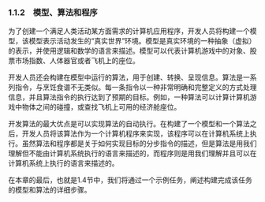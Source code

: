    

### 1.1.2　模型、算法和程序

为了创建一个满足人类活动某方面需求的计算机应用程序，开发人员将构建一个模型，该模型表示活动发生的“真实世界”环境。模型是真实环境的一种抽象（虚拟）的表示，并使用逻辑和数学的语言来描述。模型可以代表计算机游戏中的对象、股票市场指数、人体器官或者飞机上的座位。

开发人员还会构建在模型中运行的算法，用于创建、转换、呈现信息。算法是一系列指令，与烹饪食谱不无类似。每一条指令以一种非常明确和完整定义的方式处理信息，并且算法指令的执行达到了预期的目标。例如，一种算法可以计算计算机游戏中物体之间的碰撞，或查找飞机上可用的经济舱座位。

开发算法的最大优点是可以实现算法的自动执行。在构建了一个模型和一个算法之后，开发人员将该算法作为一个计算机程序来实现，该程序可以在计算机系统上执行。虽然算法和程序都是关于如何实现目标的分步指令的描述，但是算法是用我们理解但不能由计算机系统执行的语言来描述的，而程序则是用我们理解并且可以在计算机系统上执行的语言来描述的。

在本章的最后，也就是1.4节中，我们将通过一个示例任务，阐述构建完成该任务的模型和算法的详细步骤。